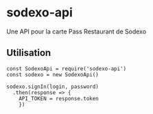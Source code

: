 # sodexo-api
Une API pour la carte Pass Restaurant de Sodexo

## Utilisation

```
const SodexoApi = require('sodexo-api')
const sodexo = new SodexoApi()

sodexo.signIn(login, password)
  .then(response => {
    API_TOKEN = response.token
    })
```
